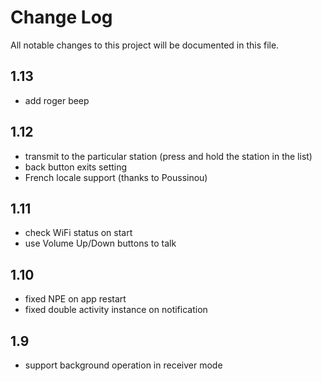 # Change Log
All notable changes to this project will be documented in this file.

## 1.13
- add roger beep

## 1.12
- transmit to the particular station (press and hold the station in the list)
- back button exits setting
- French locale support (thanks to Poussinou)

## 1.11
- check WiFi status on start
- use Volume Up/Down buttons to talk

## 1.10
- fixed NPE on app restart
- fixed double activity instance on notification

## 1.9
- support background operation in receiver mode
